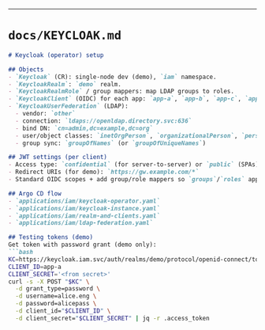
---

# `docs/KEYCLOAK.md`
```md
# Keycloak (operator) setup

## Objects
- `Keycloak` (CR): single-node dev (demo), `iam` namespace.
- `KeycloakRealm`: `demo` realm.
- `KeycloakRealmRole` / group mappers: map LDAP groups to roles.
- `KeycloakClient` (OIDC) for each app: `app-a`, `app-b`, `app-c`, `app-d`.
- `KeycloakUserFederation` (LDAP):
  - vendor: `other`
  - connection: `ldaps://openldap.directory.svc:636`
  - bind DN: `cn=admin,dc=example,dc=org`
  - user/object classes: `inetOrgPerson`, `organizationalPerson`, `person`
  - group sync: `groupOfNames` (or `groupOfUniqueNames`)

## JWT settings (per client)
- Access type: `confidential` (for server-to-server) or `public` (SPAs).
- Redirect URIs (for demo): `https://gw.example.com/*`
- Standard OIDC scopes + add group/role mappers so `groups`/`roles` appear in the token.

## Argo CD flow
- `applications/iam/keycloak-operator.yaml`
- `applications/iam/keycloak-instance.yaml`
- `applications/iam/realm-and-clients.yaml`
- `applications/iam/ldap-federation.yaml`

## Testing tokens (demo)
Get token with password grant (demo only):
```bash
KC=https://keycloak.iam.svc/auth/realms/demo/protocol/openid-connect/token
CLIENT_ID=app-a
CLIENT_SECRET='<from secret>'
curl -s -X POST "$KC" \
  -d grant_type=password \
  -d username=alice.eng \
  -d password=alicepass \
  -d client_id="$CLIENT_ID" \
  -d client_secret="$CLIENT_SECRET" | jq -r .access_token

